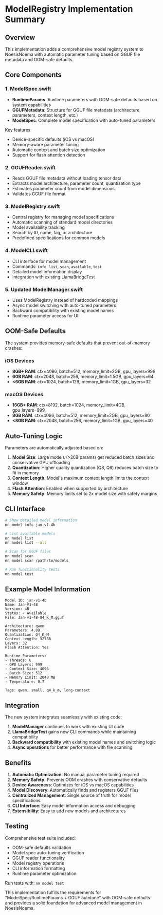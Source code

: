 # ModelRegistry Implementation Summary

## Overview

This implementation adds a comprehensive model registry system to NoesisNoema with automatic parameter tuning based on GGUF file metadata and OOM-safe defaults.

## Core Components

### 1. ModelSpec.swift
- **RuntimeParams**: Runtime parameters with OOM-safe defaults based on system capabilities
- **GGUFMetadata**: Structure for GGUF file metadata (architecture, parameters, context length, etc.)
- **ModelSpec**: Complete model specification with auto-tuned parameters

Key features:
- Device-specific defaults (iOS vs macOS)
- Memory-aware parameter tuning
- Automatic context and batch size optimization
- Support for flash attention detection

### 2. GGUFReader.swift
- Reads GGUF file metadata without loading tensor data
- Extracts model architecture, parameter count, quantization type
- Estimates parameter count from model dimensions
- Validates GGUF file format

### 3. ModelRegistry.swift
- Central registry for managing model specifications
- Automatic scanning of standard model directories
- Model availability tracking
- Search by ID, name, tag, or architecture
- Predefined specifications for common models

### 4. ModelCLI.swift
- CLI interface for model management
- Commands: `info`, `list`, `scan`, `available`, `test`
- Detailed model information display
- Integration with existing LlamaBridgeTest

### 5. Updated ModelManager.swift
- Uses ModelRegistry instead of hardcoded mappings
- Async model switching with auto-tuned parameters
- Backward compatibility with existing model names
- Runtime parameter access for UI

## OOM-Safe Defaults

The system provides memory-safe defaults that prevent out-of-memory crashes:

### iOS Devices
- **8GB+ RAM**: ctx=4096, batch=512, memory_limit=2GB, gpu_layers=999
- **6GB RAM**: ctx=2048, batch=256, memory_limit=1.5GB, gpu_layers=64  
- **<6GB RAM**: ctx=1024, batch=128, memory_limit=1GB, gpu_layers=32

### macOS Devices
- **16GB+ RAM**: ctx=8192, batch=1024, memory_limit=4GB, gpu_layers=999
- **8GB RAM**: ctx=4096, batch=512, memory_limit=2GB, gpu_layers=80
- **<8GB RAM**: ctx=2048, batch=256, memory_limit=1GB, gpu_layers=40

## Auto-Tuning Logic

Parameters are automatically adjusted based on:

1. **Model Size**: Large models (>20B params) get reduced batch sizes and conservative GPU offloading
2. **Quantization**: Higher quality quantization (Q8, Q6) reduces batch size to fit in memory
3. **Context Length**: Model's maximum context length limits the context window
4. **Flash Attention**: Enabled when supported by architecture
5. **Memory Safety**: Memory limits set to 2x model size with safety margins

## CLI Interface

```bash
# Show detailed model information
nn model info jan-v1-4b

# List available models
nn model list
nn model list --all

# Scan for GGUF files
nn model scan
nn model scan /path/to/models

# Run functionality tests
nn model test
```

## Example Model Information

```
Model ID: jan-v1-4b
Name: Jan-V1-4B
Version: 4B
Status: ✓ Available
File: Jan-v1-4B-Q4_K_M.gguf

Architecture: qwen
Parameters: 4.0B
Quantization: Q4_K_M
Context Length: 32768
Layers: 32
Flash Attention: Yes

Runtime Parameters:
- Threads: 6
- GPU Layers: 999
- Context Size: 4096
- Batch Size: 512
- Memory Limit: 2048 MB
- Temperature: 0.7

Tags: qwen, small, q4_k_m, long-context
```

## Integration

The new system integrates seamlessly with existing code:

1. **ModelManager** continues to work with existing UI code
2. **LlamaBridgeTest** gains new CLI commands while maintaining compatibility
3. **Backward compatibility** with existing model names and switching logic
4. **Async operations** for better performance with file scanning

## Benefits

1. **Automatic Optimization**: No manual parameter tuning required
2. **Memory Safety**: Prevents OOM crashes with conservative defaults
3. **Device Awareness**: Optimizes for iOS vs macOS capabilities
4. **Model Discovery**: Automatically finds and registers GGUF files
5. **Centralized Management**: Single source of truth for model specifications
6. **CLI Interface**: Easy model information access and debugging
7. **Extensibility**: Easy to add new models and architectures

## Testing

Comprehensive test suite included:
- OOM-safe defaults validation
- Model spec auto-tuning verification
- GGUF reader functionality
- Model registry operations
- CLI information formatting
- Runtime parameter optimization

Run tests with: `nn model test`

This implementation fulfills the requirements for "ModelSpec/RuntimeParams + GGUF autotune" with OOM-safe defaults and provides a solid foundation for advanced model management in NoesisNoema.